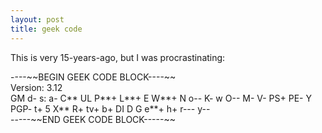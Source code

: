 ```yaml
---
layout: post
title: geek code
---
```


This is very 15-years-ago, but I was procrastinating:

<p/>
----~~BEGIN GEEK CODE BLOCK----~~<br/>
Version: 3.12<br/>
GM d- s: a- C** UL P**+ L**+ E W**+ N o-- K- w
O-- M- V- PS+ PE- Y PGP- t+ 5 X** R+ tv+ b+ DI D
G e**+ h+ r--- y--<br/>
-----~~END GEEK CODE BLOCK-----~~
